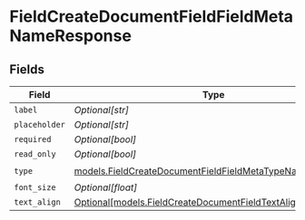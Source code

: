 # FieldCreateDocumentFieldFieldMetaNameResponse


## Fields

| Field                                                                                                                  | Type                                                                                                                   | Required                                                                                                               | Description                                                                                                            |
| ---------------------------------------------------------------------------------------------------------------------- | ---------------------------------------------------------------------------------------------------------------------- | ---------------------------------------------------------------------------------------------------------------------- | ---------------------------------------------------------------------------------------------------------------------- |
| `label`                                                                                                                | *Optional[str]*                                                                                                        | :heavy_minus_sign:                                                                                                     | N/A                                                                                                                    |
| `placeholder`                                                                                                          | *Optional[str]*                                                                                                        | :heavy_minus_sign:                                                                                                     | N/A                                                                                                                    |
| `required`                                                                                                             | *Optional[bool]*                                                                                                       | :heavy_minus_sign:                                                                                                     | N/A                                                                                                                    |
| `read_only`                                                                                                            | *Optional[bool]*                                                                                                       | :heavy_minus_sign:                                                                                                     | N/A                                                                                                                    |
| `type`                                                                                                                 | [models.FieldCreateDocumentFieldFieldMetaTypeName](../models/fieldcreatedocumentfieldfieldmetatypename.md)             | :heavy_check_mark:                                                                                                     | N/A                                                                                                                    |
| `font_size`                                                                                                            | *Optional[float]*                                                                                                      | :heavy_minus_sign:                                                                                                     | N/A                                                                                                                    |
| `text_align`                                                                                                           | [Optional[models.FieldCreateDocumentFieldTextAlignResponse2]](../models/fieldcreatedocumentfieldtextalignresponse2.md) | :heavy_minus_sign:                                                                                                     | N/A                                                                                                                    |